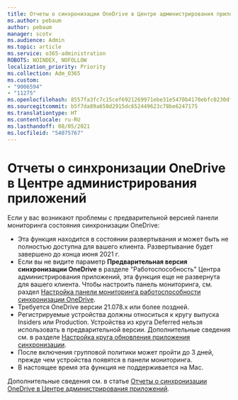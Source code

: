 ```yaml
---
title: Отчеты о синхронизации OneDrive в Центре администрирования приложений
ms.author: pebaum
author: pebaum
manager: scotv
ms.audience: Admin
ms.topic: article
ms.service: o365-administration
ROBOTS: NOINDEX, NOFOLLOW
localization_priority: Priority
ms.collection: Adm_O365
ms.custom:
- "9006594"
- "11275"
ms.openlocfilehash: 8557fa3fc7c15cef6921269971ebe31e5470b4170ebfc0230dfb9e36b1a03076
ms.sourcegitcommit: b5f7da89a650d2915dc652449623c78be6247175
ms.translationtype: HT
ms.contentlocale: ru-RU
ms.lasthandoff: 08/05/2021
ms.locfileid: "54075767"
---
```

# <a name="onedrive-sync-reports-in-the-app-admin-center"></a>Отчеты о синхронизации OneDrive в Центре администрирования приложений

Если у вас возникают проблемы с предварительной версией панели мониторинга состояния синхронизации OneDrive:

- Эта функция находится в состоянии развертывания и может быть не полностью доступна для вашего клиента. Развертывание будет завершено до конца июня 2021 г.
- Если вы не видите параметр **Предварительная версия синхронизации OneDrive** в разделе "Работоспособность" Центра администрирования приложений, эта функция еще не развернута для вашего клиента. Чтобы настроить панель мониторинга, см. раздел [Настройка панели мониторинга работоспособности синхронизации OneDrive](/OneDrive/sync-health#set-up-the-onedrive-sync-health-dashboard).
- Требуется OneDrive версии 21.078.x или более поздней.
- Регистрируемые устройства должны относиться к кругу выпуска Insiders или Production. Устройства из круга Deferred нельзя использовать в предварительной версии. Дополнительные сведения см. в разделе [Настройка круга обновления приложения синхронизации](/OneDrive/use-group-policy#set-the-sync-app-update-ring).
- После включения групповой политики может пройти до 3 дней, прежде чем устройства появятся в панели мониторинга.
- В настоящее время эта функция не поддерживается на Mac.

Дополнительные сведения см. в статье [Отчеты о синхронизации OneDrive в Центре администрирования приложений](/OneDrive/sync-health).